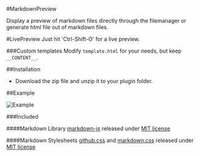 #MarkdownPreview

Display a preview of markdown files directly through the filemanager or generate html file out of markdown files.

#LivePreview
Just hit 'Ctrl-Shift-O' for a live preview.

###Custom templates
Modify `template.html` for your needs, but keep `__CONTENT__`.

##Installation

- Download the zip file and unzip it to your plugin folder.

##Example

![Example](http://andrano.de/Plugins/img/markdown.png "Example")

###Included

####Markdown Library
[markdown-js](https://github.com/evilstreak/markdown-js "") released under [MIT license](https://github.com/evilstreak/markdown-js#license "")

####Markdown Stylesheets
[github.css](https://github.com/revolunet/sublimetext-markdown-preview/blob/master/github.css "") and [markdown.css](https://github.com/revolunet/sublimetext-markdown-preview/blob/master/markdown.css "") released under [MIT license](http://revolunet.mit-license.org/ "")